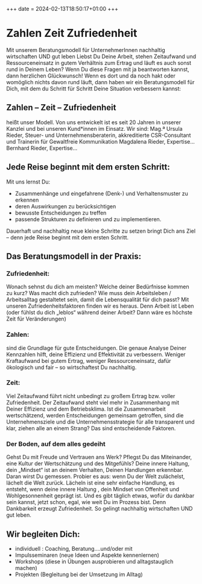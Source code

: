+++
date = 2024-02-13T18:50:17+01:00
+++
# Zahlen Zeit Zufriedenheit
 

Mit unserem Beratungsmodell für UnternehmerInnen nachhaltig wirtschaften UND gut leben
Liebst Du Deine Arbeit, stehen Zeitaufwand und Ressourceneinsatz in gutem Verhältnis zum Ertrag und läuft es auch sonst rund in Deinem Leben?
Wenn Du diese Fragen mit ja beantworten kannst, dann herzlichen Glückwunsch! 
Wenn es dort und da noch hakt oder womöglich nichts davon rund läuft, dann haben wir
ein Beratungsmodell für Dich, mit dem du Schritt für Schritt Deine Situation
verbessern kannst:

## Zahlen – Zeit – Zufriedenheit
heißt unser Modell. Von uns entwickelt ist es seit 20 Jahren in unserer Kanzlei und bei unseren Kund\*innen im Einsatz. Wir sind:
Mag.ª Ursula Rieder, Steuer- und Unternehmensberaterin, akkreditierte CSR-Consultant und Trainerin für Gewaltfreie Kommunikation
Magdalena Rieder, Expertise...
Bernhard Rieder, Expertise...



 

   

## Jede Reise beginnt mit dem ersten Schritt:
Mit uns lernst Du:
- Zusammenhänge und eingefahrene (Denk-) und Verhaltensmuster zu erkennen
- deren Auswirkungen zu berücksichtigen
- bewusste Entscheidungen zu treffen
- passende Strukturen zu definieren und zu implementieren.

Dauerhaft und nachhaltig neue kleine Schritte zu setzen bringt Dich ans Ziel – denn jede Reise beginnt mit dem ersten Schritt.

## Das Beratungsmodell in der Praxis:

 
### Zufriedenheit:  
Wonach sehnst du dich am meisten? Welche deiner Bedürfnisse kommen zu kurz? Was macht dich zufrieden? Wie muss dein Arbeitsleben / Arbeitsalltag gestaltetet sein, damit die Lebensqualität für dich passt?  Mit unseren Zufriedenheitsfaktoren finden wir es heraus. Denn Arbeit ist Leben (oder fühlst du dich „leblos“ während deiner Arbeit? Dann wäre es höchste Zeit für Veränderungen) 
 
### Zahlen:
sind die Grundlage für gute Entscheidungen. Die genaue Analyse Deiner Kennzahlen hilft, deine Effizienz und Effektivität zu verbessern. Weniger Kraftaufwand bei gutem Ertrag, weniger Ressourceneinsatz, dafür ökologisch und fair – so wirtschaftest Du nachhaltig.
 
### Zeit: 
Viel Zeitaufwand führt nicht unbedingt zu großem Ertrag bzw. voller Zufriedenheit. Der Zeitaufwand steht viel mehr in Zusammenhang mit Deiner Effizienz und dem Betriebsklima. Ist die Zusammenarbeit wertschätzend, werden Entscheidungen gemeinsam getroffen, sind die Unternehmensziele und die Unternehmensstrategie für alle transparent und klar, ziehen alle an einem Strang? Das sind entscheidende Faktoren.
  
### Der Boden, auf dem alles gedeiht
Gehst Du mit Freude und Vertrauen ans Werk? Pflegst Du das Miteinander, eine Kultur der Wertschätzung und des Mitgefühls? Deine innere Haltung, dein „Mindset“ ist an deinem Verhalten, Deinen Handlungen erkennbar. Daran wirst Du gemessen.  Probier es aus:  wenn Du der Welt zulächelst, lächelt die Welt zurück. Lächeln ist eine sehr einfache Handlung, es entsteht, wenn deine innere Haltung , dein Mindset von Offenheit und Wohlgesonnenheit geprägt ist. Und es gibt täglich etwas, wofür du dankbar sein kannst, jetzt schon, egal, wie weit Du im Prozess bist. Denn Dankbarkeit erzeugt Zufriedenheit. So gelingt nachhaltig wirtschaften UND gut leben. 
## Wir begleiten Dich:
- individuell : Coaching, Beratung….und/oder mit
- Impulsseminaren (neue Ideen und Aspekte kennenlernen)
- Workshops (diese in Übungen ausprobieren und alltagstauglich machen)
- Projekten (Begleitung bei der Umsetzung im Alltag)